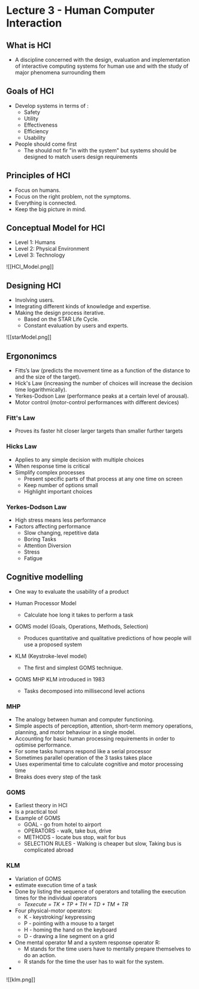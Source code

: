 # Lecture 3 - Human Computer Interaction

## What is HCI 
- A discipline concerned with the design, evaluation and implementation of interactive computing systems for human use and with the study of major phenomena surrounding them

## Goals of HCI
- Develop systems in terms of :
	- Safety
	- Utility
	- Effectiveness
	- Efficiency
	- Usability
- People should come first
	- The should not fir "in with the system" but systems should be designed to match users design requirements

## Principles of HCI
- Focus on humans.
- Focus on the right problem, not the symptoms.
- Everything is connected.
- Keep the big picture in mind.

## Conceptual Model for HCI
- Level 1: Humans
- Level 2: Physical Environment
- Level 3: Technology

![[HCI_Model.png]]

## Designing HCI
- Involving users.
- Integrating different kinds of knowledge and expertise.
- Making the design process iterative.
	- Based on the STAR Life Cycle.
	- Constant evaluation by users and experts.

![[starModel.png]]

## Ergononimcs
- Fitts’s law (predicts the movement time as a function of the distance to and the size of the target).
- Hick's Law (increasing the number of choices will increase the decision time logarithmically).
- Yerkes-Dodson Law (performance peaks at a certain level of arousal).
- Motor control (motor-control performances with different devices)

### Fitt's Law
- Proves its faster hit closer larger targets than smaller further targets
### Hicks Law
- Applies to any simple decision with multiple choices
- When response time is critical
- Simplify complex processes
	- Present specific parts of that process at any one time on screen
	- Keep number of options small
	- Highlight important choices

### Yerkes-Dodson Law
- High stress means less performance
- Factors affecting performance
	- Slow changing, repetitive data
	- Boring Tasks
	- Attention Diversion
	- Stress
	- Fatigue
## Cognitive modelling
- One way to evaluate the usability of a product
- Human Processor Model
	- Calculate hoe long it takes to perform a task
- GOMS model (Goals, Operations, Methods, Selection)
	- Produces quantitative and qualitative predictions of how people will use a proposed system
- KLM (Keystroke-level model)
	- The first and simplest GOMS technique.

- GOMS MHP KLM introduced in 1983
	- Tasks decomposed into millisecond level actions

### MHP
- The analogy between human and computer functioning.
- Simple aspects of perception, attention, short-term memory operations, planning, and motor behaviour in a single model.
- Accounting for basic human processing requirements in order to optimise performance.
- For some tasks humans respond like a serial processor
- Sometimes parallel operation of the 3 tasks takes place
- Uses experimental time to calculate cognitive and motor processing time
- Breaks does every step of the task

### GOMS
- Earliest theory in HCI
- Is a practical tool
 - Example of GOMS
	 - GOAL - go from hotel to airport
	 - OPERATORS - walk, take bus, drive
	 - METHODS - locate bus stop, wait for bus
	 - SELECTION RULES - Walking is cheaper but slow, Taking bus is complicated abroad

### KLM
- Variation of GOMS
- estimate execution time of a task
- Done by listing the sequence of operators and totalling the execution times for the individual operators
	- *Texecute = TK + TP + TH + TD + TM + TR*
- Four physical-motor operators:
	- K - keystroking/ keypressing
	- P - pointing with a mouse to a target
	- H - homing the hand on the keyboard
	- D - drawing a line segment on a grid
- One mental operator M and a system response operator R:
	-  M stands for the time users have to mentally prepare themselves to do an action.
	-  R stands for the time the user has to wait for the system.
- 

![[klm.png]]